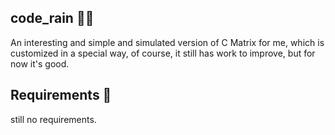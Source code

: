 ## code_rain 👨‍💻

An interesting and simple and simulated version of C Matrix for me, which is customized in a special way, of course, it still has work to improve, but for now it's good.

## Requirements 🔧

still no requirements.


